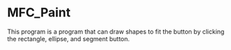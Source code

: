 # MFC_Paint
This program is a program that can draw shapes to fit the button by clicking the rectangle, ellipse, and segment button.
